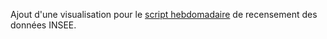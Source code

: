 Ajout d'une visualisation pour le [script hebdomadaire](https://gitlab.com/jdlom/data_insee) de recensement des données INSEE.
